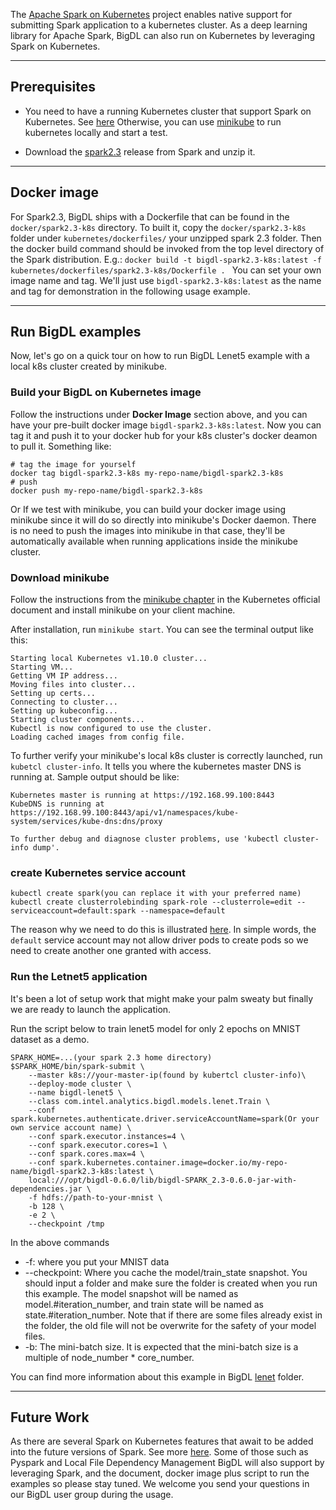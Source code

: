 The [Apache Spark on Kubernetes](https://spark.apache.org/docs/2.3.0/running-on-kubernetes.html) project enables
native support for submitting Spark application to a kubernetes cluster. As a deep learning library for Apache
Spark, BigDL can also run on Kubernetes by leveraging Spark on Kubernetes.

---

## **Prerequisites**

- You need to have a running Kubernetes cluster that support Spark on Kubernetes. See [here](https://spark.apache.org/docs/2.3.0/running-on-kubernetes.html#prerequisites)
Otherwise, you can use [minikube](https://kubernetes.io/docs/setup/minikube/) to run kubernetes locally and start a test. 

- Download the [spark2.3](https://spark.apache.org/downloads.html) release from Spark and unzip it. 

---

## **Docker image**
For Spark2.3,
BigDL ships with a Dockerfile that can be found in the ```docker/spark2.3-k8s``` directory. To built it, copy the 
``docker/spark2.3-k8s`` folder under ```kubernetes/dockerfiles/``` your unzipped spark 2.3 folder. Then the  docker build 
command should be invoked from the top level directory of the Spark distribution. E.g.:
```docker build -t bigdl-spark2.3-k8s:latest -f kubernetes/dockerfiles/spark2.3-k8s/Dockerfile . ```
You can set your own image name and tag. We'll just use ```bigdl-spark2.3-k8s:latest``` as the name and tag for
demonstration in the following usage example.

---

## **Run BigDL examples**

Now, let's go on a quick tour on how to run BigDL Lenet5 example with a local k8s cluster created by minikube.

### Build your BigDL on Kubernetes image
Follow the instructions under **Docker Image** section above, and you can have your pre-built docker image 
```bigdl-spark2.3-k8s:latest```. Now you can tag it and push it to your docker hub for your k8s cluster's docker 
 deamon to pull it. Something like:
```$shell
# tag the image for yourself
docker tag bigdl-spark2.3-k8s my-repo-name/bigdl-spark2.3-k8s 
# push
docker push my-repo-name/bigdl-spark2.3-k8s
```
Or If we test with minikube, you can build your docker image using minikube since it will do so 
directly into minikube's Docker daemon. There is no need to push the images into minikube in that 
case, they'll be automatically available when running applications inside the minikube cluster.

### Download minikube
Follow the instructions from the [minikube chapter](https://kubernetes.io/docs/tasks/tools/install-minikube/) 
in the Kubernetes official document and install minikube on your client machine.

After installation, run ```minikube start```. You can see the terminal output like this:
```shell
Starting local Kubernetes v1.10.0 cluster...
Starting VM...
Getting VM IP address...
Moving files into cluster...
Setting up certs...
Connecting to cluster...
Setting up kubeconfig...
Starting cluster components...
Kubectl is now configured to use the cluster.
Loading cached images from config file.

```
To further verify your minikube's local k8s cluster is correctly launched, run ```kubetcl cluster-info```.
It tells you where the kubernetes master DNS is running at. Sample output should be like:
```shell
Kubernetes master is running at https://192.168.99.100:8443
KubeDNS is running at https://192.168.99.100:8443/api/v1/namespaces/kube-system/services/kube-dns:dns/proxy

To further debug and diagnose cluster problems, use 'kubectl cluster-info dump'.
```

### create Kubernetes service account
```shell
kubectl create spark(you can replace it with your preferred name)
kubectl create clusterrolebinding spark-role --clusterrole=edit --serviceaccount=default:spark --namespace=default
```
The reason why we need to do this is illustrated [here](https://spark.apache.org/docs/2.3.0/running-on-kubernetes.html#rbac).
In simple words, the ```default``` service account may not allow driver pods to create pods so
we need to create another one granted with access.

### Run the Letnet5 application
It's been a lot of setup work that might make your palm sweaty but finally we are ready to launch the application.

Run the script below to train lenet5 model for only 2 epochs on MNIST dataset as a demo. 
```shell
SPARK_HOME=...(your spark 2.3 home directory)
$SPARK_HOME/bin/spark-submit \
    --master k8s://your-master-ip(found by kubertcl cluster-info)\
    --deploy-mode cluster \
    --name bigdl-lenet5 \
    --class com.intel.analytics.bigdl.models.lenet.Train \
    --conf spark.kubernetes.authenticate.driver.serviceAccountName=spark(Or your own service account name) \
    --conf spark.executor.instances=4 \
    --conf spark.executor.cores=1 \
    --conf spark.cores.max=4 \
    --conf spark.kubernetes.container.image=docker.io/my-repo-name/bigdl-spark2.3-k8s:latest \
    local:///opt/bigdl-0.6.0/lib/bigdl-SPARK_2.3-0.6.0-jar-with-dependencies.jar \
    -f hdfs://path-to-your-mnist \
    -b 128 \
    -e 2 \
    --checkpoint /tmp
```

In the above commands
* -f: where you put your MNIST data
* --checkpoint: Where you cache the model/train_state snapshot. You should input a folder and
make sure the folder is created when you run this example. The model snapshot will be named as
model.#iteration_number, and train state will be named as state.#iteration_number. Note that if
there are some files already exist in the folder, the old file will not be overwrite for the
safety of your model files.
* -b: The mini-batch size. It is expected that the mini-batch size is a multiple of node_number * core_number.

You can find more information about this example in 
BigDL [lenet](https://github.com/intel-analytics/BigDL/tree/master/pyspark/bigdl/models/lenet) folder.

---

## **Future Work**
As there are several Spark on Kubernetes features that await to be added into the future versions of Spark. See more 
[here](https://spark.apache.org/docs/2.3.0/running-on-kubernetes.html#future-work). Some of those such as 
Pyspark and Local File Dependency Management BigDL will also support by leveraging Spark, and the document, docker 
image plus script to run the examples so please stay tuned. We welcome you send your questions in our BigDL user group 
during the usage.
